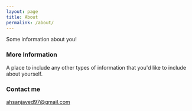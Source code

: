 ```yaml
---
layout: page
title: About
permalink: /about/
---
```


Some information about you!

### More Information

A place to include any other types of information that you'd like to include about yourself.

### Contact me

[ahsanjaved97@gmail.com](mailto:ahsanjaved97@hgmail.com)
